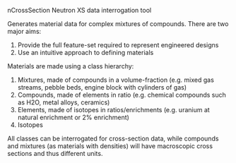 nCrossSection
Neutron XS data interrogation tool

Generates material data for complex mixtures of compounds.
There are two major aims:
1. Provide the full feature-set required to represent engineered designs
2. Use an intuitive approach to defining materials

Materials are made using a class hierarchy:
1. Mixtures, made of compounds in a volume-fraction (e.g. mixed gas streams, pebble beds, engine block with cylinders of gas)
2. Compounds, made of elements in ratio (e.g. chemical compounds such as H2O, metal alloys, ceramics)
3. Elements, made of isotopes in ratios/enrichments (e.g. uranium at natural enrichment or 2% enrichment)
4. Isotopes

All classes can be interrogated for cross-section data, while compounds and mixtures (as materials with densities) will have macroscopic cross sections and thus different units.

